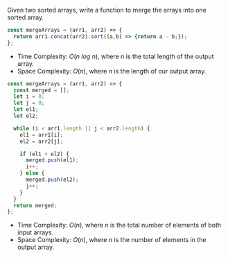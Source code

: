Given two sorted arrays, write a function to merge the arrays into one sorted array.

```JavaScript
const mergeArrays = (arr1, arr2) => {
  return arr1.concat(arr2).sort((a,b) => {return a - b;});
};
```

- Time Complexity: *O*(*n log n*), where *n* is the total length of the output array.
- Space Complexity: *O*(*n*), where *n* is the length of our output array.

```JavaScript
const mergeArrays = (arr1, arr2) => {
  const merged = [];
  let i = 0;
  let j = 0;
  let el1;
  let el2;

  while (i < arr1.length || j < arr2.length) {
    el1 = arr1[i];
    el2 = arr2[j];

    if (el1 < el2) {
      merged.push(el1);
      i++;
    } else {
      merged.push(el2);
      j++;
    }
  }
  return merged;
};
```

- Time Complexity: *O*(*n*), where *n* is the total number of elements of both input arrays.
- Space Complexity: *O*(*n*), where *n* is the number of elements in the output array.
